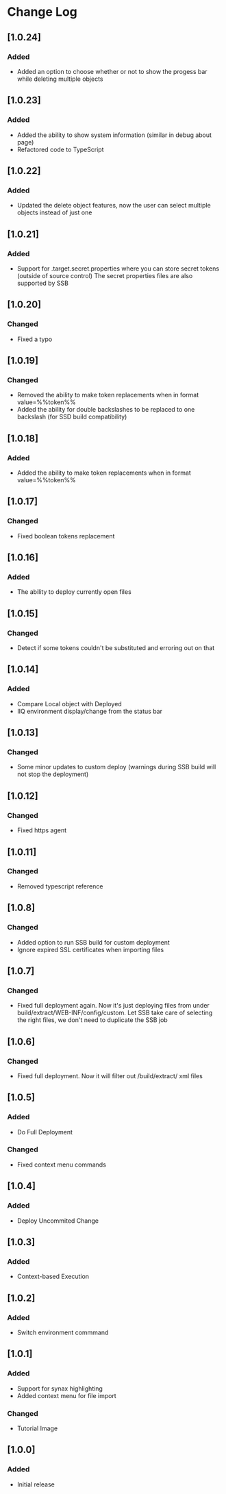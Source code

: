 # Change Log
## [1.0.24]
### Added
 - Added an option to choose whether or not to show the progess bar while deleting multiple objects 

## [1.0.23]
### Added
 - Added the ability to show system information (similar in debug about page) 
 - Refactored code to TypeScript

## [1.0.22]
### Added
 - Updated the delete object features, now the user can select multiple objects instead of just one 

## [1.0.21]
### Added
 - Support for <env>.target.secret.properties where you can store secret tokens (outside of source control) The secret properties files are also supported by SSB

## [1.0.20]
### Changed
 - Fixed a typo

## [1.0.19]
### Changed
 - Removed the ability to make token replacements when in format value=%%token%%
 - Added the ability for double backslashes to be replaced to one backslash (for SSD build compatibility)

## [1.0.18]
### Added
 - Added the ability to make token replacements when in format value=%%token%%

## [1.0.17]
### Changed
 - Fixed boolean tokens replacement

## [1.0.16]
### Added
 - The ability to deploy currently open files

## [1.0.15]
### Changed
 - Detect if some tokens couldn't be substituted and erroring out on that

## [1.0.14]
### Added
 - Compare Local object with Deployed
 - IIQ environment display/change from the status bar

## [1.0.13]
### Changed
 - Some minor updates to custom deploy (warnings during SSB build will not stop the deployment)

## [1.0.12]
### Changed
 - Fixed https agent

## [1.0.11]
### Changed
 - Removed typescript reference

## [1.0.8]
### Changed
 - Added option to run SSB build for custom deployment
 - Ignore expired SSL certificates when importing files

## [1.0.7]
### Changed
 - Fixed full deployment again. Now it's just deploying files from under build/extract/WEB-INF/config/custom. Let SSB take care of selecting the right files, we don't need to duplicate the SSB job

## [1.0.6]
### Changed
 - Fixed full deployment. Now it will filter out /build/extract/ xml files

## [1.0.5]
### Added
 - Do Full Deployment

### Changed
 - Fixed context menu commands

## [1.0.4]
### Added
 - Deploy Uncommited Change

## [1.0.3]
### Added
 - Context-based Execution

## [1.0.2]
### Added
 - Switch environment commmand

## [1.0.1]
### Added
 - Support for synax highlighting
 - Added context menu for file import

### Changed
 - Tutorial Image

## [1.0.0]
### Added
 - Initial release 

